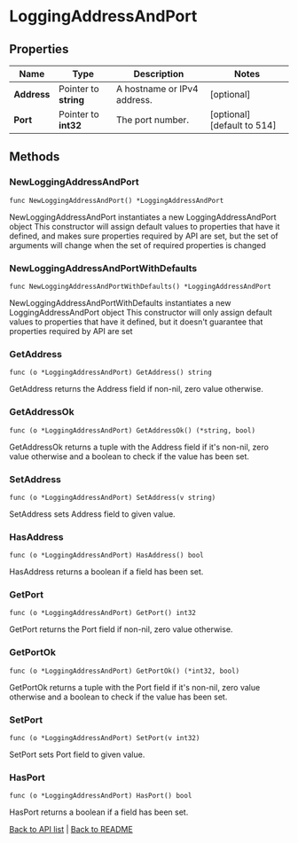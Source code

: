 # LoggingAddressAndPort

## Properties

Name | Type | Description | Notes
------------ | ------------- | ------------- | -------------
**Address** | Pointer to **string** | A hostname or IPv4 address. | [optional] 
**Port** | Pointer to **int32** | The port number. | [optional] [default to 514]

## Methods

### NewLoggingAddressAndPort

`func NewLoggingAddressAndPort() *LoggingAddressAndPort`

NewLoggingAddressAndPort instantiates a new LoggingAddressAndPort object
This constructor will assign default values to properties that have it defined,
and makes sure properties required by API are set, but the set of arguments
will change when the set of required properties is changed

### NewLoggingAddressAndPortWithDefaults

`func NewLoggingAddressAndPortWithDefaults() *LoggingAddressAndPort`

NewLoggingAddressAndPortWithDefaults instantiates a new LoggingAddressAndPort object
This constructor will only assign default values to properties that have it defined,
but it doesn't guarantee that properties required by API are set

### GetAddress

`func (o *LoggingAddressAndPort) GetAddress() string`

GetAddress returns the Address field if non-nil, zero value otherwise.

### GetAddressOk

`func (o *LoggingAddressAndPort) GetAddressOk() (*string, bool)`

GetAddressOk returns a tuple with the Address field if it's non-nil, zero value otherwise
and a boolean to check if the value has been set.

### SetAddress

`func (o *LoggingAddressAndPort) SetAddress(v string)`

SetAddress sets Address field to given value.

### HasAddress

`func (o *LoggingAddressAndPort) HasAddress() bool`

HasAddress returns a boolean if a field has been set.

### GetPort

`func (o *LoggingAddressAndPort) GetPort() int32`

GetPort returns the Port field if non-nil, zero value otherwise.

### GetPortOk

`func (o *LoggingAddressAndPort) GetPortOk() (*int32, bool)`

GetPortOk returns a tuple with the Port field if it's non-nil, zero value otherwise
and a boolean to check if the value has been set.

### SetPort

`func (o *LoggingAddressAndPort) SetPort(v int32)`

SetPort sets Port field to given value.

### HasPort

`func (o *LoggingAddressAndPort) HasPort() bool`

HasPort returns a boolean if a field has been set.


[Back to API list](../README.md#documentation-for-api-endpoints) | [Back to README](../README.md)
